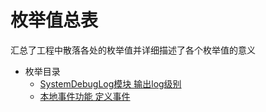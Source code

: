 # 枚举值总表

  汇总了工程中散落各处的枚举值并详细描述了各个枚举值的意义

- 枚举目录
  - [SystemDebugLog模块 输出log级别](logLve.md)
  - [本地事件功能 定义事件 ](./EventType.md)
